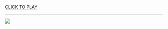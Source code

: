 
<a href="https://premium76.site?title=doodle_cricket___cricket_game&ref=13M">CLICK TO PLAY</a></h3>
<hr>

<a href="https://premium76.site?title=doodle_cricket___cricket_game&ref=13M"><img src="https://clearcache.store/games.png"></a>


